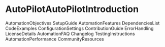 # AutoPilotAutoPilotIntroduction
AutomationObjectives
SetupGuide
AutomationFeatures
DependenciesList
CodeExamples
ConfigurationSettings
ContributionGuide
ErrorHandling
LicenseDetails
AutomationFAQ
Changelog
TestingInstructions
AutomationPerformance
CommunityResources
